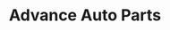 ---
title: "Advance Auto Parts"
url: /norfolk/advance-auto-parts-tidewater-drive/
shop: car parts
---